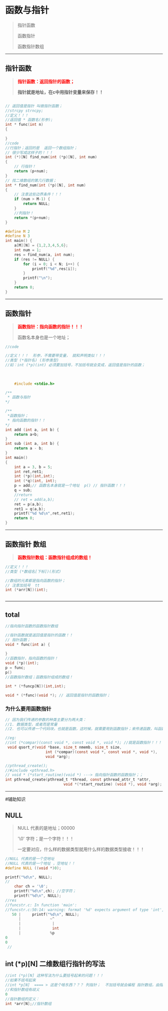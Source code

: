 # 函数与指针

>指针函数
>
>函数指针
>
>函数指针数组

---

## 指针函数   

>**<font color=red>指针函数：返回指针的函数；</font>**
>
>**指针就是地址，在c中用指针变量来保存！！**

```c

// 返回值是指针 叫做指针函数；
//strcpy strncpy;
//定义！！！
//返回值 * 函数名(形参);
int * func(int n) 
{
    
}
//code 
//行指针；返回的是  返回一个数组指针；
// 很少写成这样子的！！！
int (*)[N] find_num(int (*p)[N], int num) 
{
    // 行指针！
	return (p+num);    
}
// 找二维数组的第几行数据；
int * find_num(int (*p)[N], int num) 
{
    // 注意这些边界条件！！！
    if (num > M-1) {
        return NULL;
    }
    //列指针！
    return *(p+num);
}

#define M 2
#define N 3
int main() {
    a[M][N] = {1,2,3,4,5,6};
    int num = 1;
    res = find_num(a, int num);
    if (res != NULL) {
        for (i = 0; i < N; i++) {
            printf("%d",res[i]);
        }
        printf("\n");
    }
    return 0;
}
```



---

## 函数指针

><font color=red>**函数指针：指向函数的指针！！！**</font>
>
>函数名本身也是一个地址；

````c
//code

//定义！！！  形参，不需要带变量， 就和声明类似！！！
//类型 (*指针名) (形参类型)
//如：int (*p)(int) 必须要加括号，不加括号就会变成，返回值是指针的函数；
    
    
    
    #include <stdio.h>

/**
 * 函数与指针
*/

/**
 *函数指针；
 * 指向函数的指针！！
*/
int add (int a, int b) {
    return a+b;
}
int sub (int a, int b) {
    return a - b;
}
int main() 
{
    int a = 3, b = 5;
    int ret,ret1;
    int (*p)(int,int);
    int (*q)(int, int);
    p = add;// 函数名本身就是一个地址  p() // 指针函数！！！
    q = sub;
    //return
    // ret = add(a,b);
    ret = p(a,b);
    ret1 = q(a,b);
    printf("%d %d\n",ret,ret1);
    return 0;
}
````



---

## 函数指针 数组

>**<font color=red>函数指针数组：函数指针组成的数组！</font>**

````c
//定义！！！
//类型 (*数组名[下标])(形式)

//数组的元素都是指向函数的指针；
// 注意加括号  tt 
int (*arr[N])(int);



````



---

## total

 `````c
 //指向指针函数的函数指针数组
 
 //指针函数就是返回值是指针的函数！！
 // 指针函数；
 void * func(int a) {
     
 }
 //函数指针，指向函数的指针！
 void (*p)(int);
 p = func;
 p()
 //函数指针数组；函数指针组成的数组！
 
 int * (*funcp[N])(int,int); 
 
 void * (*func)(void *); // 返回值是指针的函数指针；
 
 `````



### 为什么要用函数指针

``````c
// 因为我们传递的参数的种类主要分为两大类：
//1. 数据类型，或者而是常量
//2. 也可以传递一个代码块，也就是函数，这时候，就需要用到函数指针；来传递函数，叫函数的回调函数！！callback

//eg:
//int (*compar)(const void *, const void *, void *); //就是函数指针！！！
 void qsort_r(void *base, size_t nmemb, size_t size,
                  int (*compar)(const void *, const void *, void *),
                  void *arg);

//pthread_create(); 
//#include <pthread.h>
// void * (*start_routine)(void *) ---> 指向指针函数的函数指针；；
int pthread_create(pthread_t *thread, const pthread_attr_t *attr,
                          void *(*start_routine) (void *), void *arg);
``````



---

#辅助知识



## NULL

>NULL 代表的是地址；00000
>
>'\0' 字符；是一个字符！！！
>
>一定要对应，什么样的数据类型就用什么样的数据类型接收！！！

````c
//NULL 代表的是一个空地址
//NULL 代表的是一个地址 ，空地址！！
#define NULL ((void *)0);

printf("%d\n", NULL);
//
    char ch = '\0';
    printf("%d\n",ch); //空字符；
    printf("%d\n", NULL); 
//res 
//funcstr.c: In function 'main':
//funcstr.c:50:14: warning: format '%d' expects argument of type 'int', but argument 2 has type 'void *' [-Wformat=]
   50 |     printf("%d\n", NULL);
      |             ~^
      |              |
      |              int
      |             %p
0
0    
 //        
````





## int (\*p)[N] 二维数组行指针的写法



````c
//int (*p)[N] 这种写法为什么要括号起来的问题！！！
//如果不括号起来
//int *p[N]  ==== > 这是个啥东西？？？ 列指针；  不加括号就会编程 指针数组，由指针组成的数组；
//和指针数组有歧义  
0
//指针数组的定义：
int *arr[N];//指针数组
````

